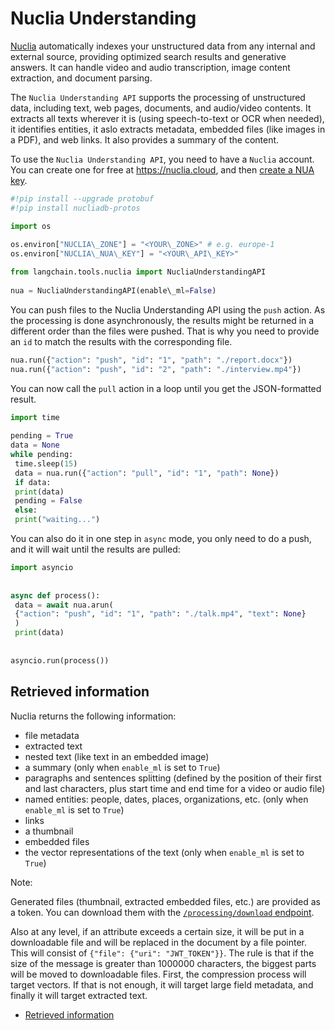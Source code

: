 # Nuclia Understanding

[Nuclia](https://nuclia.com) automatically indexes your unstructured data from any internal and external source, providing optimized search results and generative answers. It can handle video and audio transcription, image content extraction, and document parsing.

The `Nuclia Understanding API` supports the processing of unstructured data, including text, web pages, documents, and audio/video contents. It extracts all texts wherever it is (using speech-to-text or OCR when needed), it identifies entities, it aslo extracts metadata, embedded files (like images in a PDF), and web links. It also provides a summary of the content.

To use the `Nuclia Understanding API`, you need to have a `Nuclia` account. You can create one for free at <https://nuclia.cloud>, and then [create a NUA key](https://docs.nuclia.dev/docs/docs/using/understanding/intro).

```python
#!pip install --upgrade protobuf  
#!pip install nucliadb-protos  

```

```python
import os  
  
os.environ["NUCLIA\_ZONE"] = "<YOUR\_ZONE>" # e.g. europe-1  
os.environ["NUCLIA\_NUA\_KEY"] = "<YOUR\_API\_KEY>"  

```

```python
from langchain.tools.nuclia import NucliaUnderstandingAPI  
  
nua = NucliaUnderstandingAPI(enable\_ml=False)  

```

You can push files to the Nuclia Understanding API using the `push` action. As the processing is done asynchronously, the results might be returned in a different order than the files were pushed. That is why you need to provide an `id` to match the results with the corresponding file.

```python
nua.run({"action": "push", "id": "1", "path": "./report.docx"})  
nua.run({"action": "push", "id": "2", "path": "./interview.mp4"})  

```

You can now call the `pull` action in a loop until you get the JSON-formatted result.

```python
import time  
  
pending = True  
data = None  
while pending:  
 time.sleep(15)  
 data = nua.run({"action": "pull", "id": "1", "path": None})  
 if data:  
 print(data)  
 pending = False  
 else:  
 print("waiting...")  

```

You can also do it in one step in `async` mode, you only need to do a push, and it will wait until the results are pulled:

```python
import asyncio  
  
  
async def process():  
 data = await nua.arun(  
 {"action": "push", "id": "1", "path": "./talk.mp4", "text": None}  
 )  
 print(data)  
  
  
asyncio.run(process())  

```

## Retrieved information[​](#retrieved-information "Direct link to Retrieved information")

Nuclia returns the following information:

- file metadata
- extracted text
- nested text (like text in an embedded image)
- a summary (only when `enable_ml` is set to `True`)
- paragraphs and sentences splitting (defined by the position of their first and last characters, plus start time and end time for a video or audio file)
- named entities: people, dates, places, organizations, etc. (only when `enable_ml` is set to `True`)
- links
- a thumbnail
- embedded files
- the vector representations of the text (only when `enable_ml` is set to `True`)

Note:

Generated files (thumbnail, extracted embedded files, etc.) are provided as a token. You can download them with the [`/processing/download` endpoint](https://docs.nuclia.dev/docs/api#operation/Download_binary_file_processing_download_get).

Also at any level, if an attribute exceeds a certain size, it will be put in a downloadable file and will be replaced in the document by a file pointer. This will consist of `{"file": {"uri": "JWT_TOKEN"}}`. The rule is that if the size of the message is greater than 1000000 characters, the biggest parts will be moved to downloadable files. First, the compression process will target vectors. If that is not enough, it will target large field metadata, and finally it will target extracted text.

- [Retrieved information](#retrieved-information)
